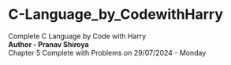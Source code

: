 # C-Language_by_CodewithHarry
Complete C Language by Code with Harry
<br>
<b> Author - Pranav Shiroya </b>
<br>
Chapter 5 Complete with Problems on 29/07/2024 - Monday